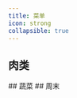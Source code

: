 ```yaml
---
title: 菜单
icon: strong
collapsible: true
---
```


## 肉类
<OrderFood :list="meatList"/>
## 蔬菜
<OrderFood :list="vegetableList"/>
## 周末
<OrderFood :list="weekendList"/>
<script setup lang="ts">
import OrderFood from '@source/components/OrderFood.vue'
const meatList = [
    '剁椒蒸排骨', '小炒黄牛肉','煎鸡翅','爆炒虾仁','清蒸鲈鱼','花甲鸡蛋豆腐娃娃菜', '红烧罗非鱼(L)', '小炒肉', '鸡腿扒', '爆炒花甲', '油焖大虾', '砂锅粥', '盐焗鸡', '白粥套餐', '隔水蒸鸡腿', '炒米粉', '炒饭', '虾仁滑蛋', '滑蛋牛肉', '烧腊', '玉米胡萝卜排骨汤', '鹿茸菇鸡汤', '烧鸡(外)', '烧鸡拼排骨(外)', '茄汁大虾'
]
const vegetableList = [
    '蒜蓉娃娃菜', '蒜蓉生菜','蒸茄子','爆炒菠菜','西兰花炒鸡蛋','白灼菜心','爆炒通心菜'
]
const weekendList = [
    '牛肉火锅','椰子鸡','海鲜火锅','火锅','烧烤(外)','烤鱼(外)','外面吃','炒菜'
]
</script>
